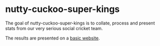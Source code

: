 
# nutty-cuckoo-super-kings

<!-- badges: start -->
<!-- badges: end -->

The goal of nutty-cuckoo-super-kings is to collate, process and present stats from our very serious social cricket team. 

The results are presented on a [basic website](https://jimmyday12.github.io/nutty-cuckoo-super-kings/). 

